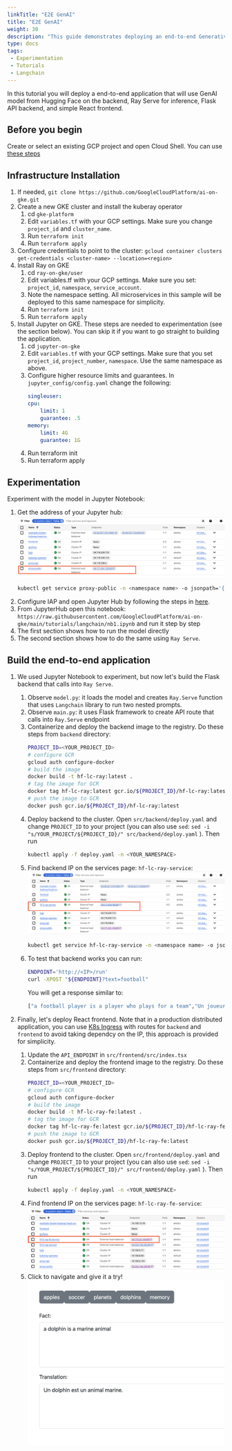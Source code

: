 ```yaml
---
linkTitle: "E2E GenAI"
title: "E2E GenAI"
weight: 30
description: "This guide demonstrates deploying an end-to-end Generative AI application on Google Kubernetes Engine (GKE). It utilizes a Hugging Face model with Langchain for prompt engineering, Ray Serve for model inference, a Flask API for the backend, and a React frontend for user interaction. The setup includes infrastructure provisioning with Terraform, model experimentation in Jupyter Notebook, and containerized deployment of the backend and frontend services to GKE, all managed through kubectl."
type: docs
tags:
 - Experimentation
 - Tutorials
 - Langchain
---
```

In this tutorial you will deploy a end-to-end application that will use GenAI model from Hugging Face on the backend, Ray Serve for inference, Flask API backend, and simple React frontend.

## Before you begin

Create or select an existing GCP project and open Cloud Shell. You can use [these steps](https://cloud.google.com/kubernetes-engine/docs/deploy-app-cluster#before-you-begin)

## Infrastructure Installation

1. If needed, `git clone https://github.com/GoogleCloudPlatform/ai-on-gke.git`
1. Create a new GKE cluster and install the kuberay operator
    1. cd `gke-platform`
    1. Edit `variables.tf` with your GCP settings. Make sure you change `project_id` and `cluster_name`.
    1. Run `terraform init`
    1. Run `terraform apply`
1. Configure credentials to point to the cluster: `gcloud container clusters get-credentials <cluster-name> --location=<region>`
1. Install Ray on GKE
    1. cd `ray-on-gke/user`
    1. Edit variables.tf with your GCP settings. Make sure you set: `project_id`, `namespace`, `service_account`.
    1. Note the namespace setting. All microservices in this sample will be deployed to this same namespace for simplicity.
    1. Run `terraform init`
    1. Run `terraform apply`
1. Install Jupyter on GKE. These steps are needed to experimentation (see the section below). You can skip it if you want to go straight to building the application. 
    1. cd `jupyter-on-gke`
    1. Edit `variables.tf` with your GCP settings. Make sure that you set `project_id`, `project_number`, `namespace`. Use the same namespace as above.
    1. Configure higher resource limits and guarantees. In `jupyter_config/config.yaml` change the following:
        ```yaml
        singleuser:
        cpu:
            limit: 1
            guarantee: .5
        memory:
            limit: 4G
            guarantee: 1G
        ```
    1. Run terraform init
    1. Run terraform apply

## Experimentation

Experiment with the model in Jupyter Notebook:
1. Get the address of your Jupyter hub:
![Jupyter Hub IP](open_jupyter.png)
    ```bash
    kubectl get service proxy-public -n <namespace name> -o jsonpath='{.status.loadBalancer.ingress[0].ip}'
    ```
1. Configure IAP and open Jupyter Hub by following the steps in [here](https://github.com/GoogleCloudPlatform/ai-on-gke/blob/main/applications/jupyter/README.md).
1. From JupyterHub open this notebook: `https://raw.githubusercontent.com/GoogleCloudPlatform/ai-on-gke/main/tutorials/langchain/nb1.ipynb` and run it step by step
1. The first section shows how to run the model directly
1. The second section shows how to do the same using `Ray Serve`.

## Build the end-to-end application

1. We used Jupyter Notebook to experiment, but now let's build the Flask backend that calls into `Ray Serve`.
    1. Observe `model.py`: it loads the model and creates `Ray.Serve` function that uses `Langchain` library to run two nested prompts.
    1. Observe `main.py`: it uses Flask framework to create API route that calls into `Ray.Serve` endpoint
    1. Containerize and deploy the backend image to the registry. Do these steps from `backend` directory:
        ```bash
        PROJECT_ID=<YOUR_PROJECT_ID>
        # configure GCR
        gcloud auth configure-docker
        # build the image
        docker build -t hf-lc-ray:latest .
        # tag the image for GCR
        docker tag hf-lc-ray:latest gcr.io/${PROJECT_ID}/hf-lc-ray:latest
        # push the image to GCR
        docker push gcr.io/${PROJECT_ID}/hf-lc-ray:latest
        ```
    1. Deploy backend to the cluster. Open `src/backend/deploy.yaml` and change `PROJECT_ID` to your project (you can also use `sed`:  `sed -i "s/YOUR_PROJECT/${PROJECT_ID}/" src/backend/deploy.yaml` ). Then run
        ```bash
        kubectl apply -f deploy.yaml -n <YOUR_NAMESPACE>
        ```
    1. Find backend IP on the services page: `hf-lc-ray-service`: ![Backend IP](backend_ip.png)
        ```bash
        kubectl get service hf-lc-ray-service -n <namespace name> -o jsonpath='{.status.loadBalancer.ingress[0].ip}'
        ```
    1. To test that backend works you can run:
        ```bash
        ENDPOINT='http://<IP>/run'
        curl -XPOST "${ENDPOINT}?text=football"
        ```
        You will get a response similar to:
        ```bash
        ["a football player is a player who plays for a team","Un joueur de football est un player qui joue pour un \u00e9quipe."]
        ```

1. Finally, let's deploy React frontend. Note that in a production distributed application, you can use [K8s Ingress](https://kubernetes.io/docs/concepts/services-networking/ingress/) with routes for `backend` and `frontend` to avoid taking dependcy on the IP, this approach is provided for simplicity.
    1. Update the `API_ENDPOINT` in `src/frontend/src/index.tsx`
    1. Containerize and deploy the frontend image to the registry. Do these steps from `src/frontend` directory:
        ```bash
        PROJECT_ID=<YOUR_PROJECT_ID>
        # configure GCR
        gcloud auth configure-docker
        # build the image
        docker build -t hf-lc-ray-fe:latest .
        # tag the image for GCR
        docker tag hf-lc-ray-fe:latest gcr.io/${PROJECT_ID}/hf-lc-ray-fe:latest
        # push the image to GCR
        docker push gcr.io/${PROJECT_ID}/hf-lc-ray-fe:latest
        ```
    1. Deploy frontend to the cluster. Open `src/frontend/deploy.yaml` and change `PROJECT_ID` to your project (you can also use `sed`:  `sed -i "s/YOUR_PROJECT/${PROJECT_ID}/" src/frontend/deploy.yaml` ). Then run
        ```bash
        kubectl apply -f deploy.yaml -n <YOUR_NAMESPACE>
        ```
    1. Find frontend IP on the services page: `hf-lc-ray-fe-service`: ![Frontend IP](frontend_ip.png)
    1. Click to navigate and give it a try! ![Frontend App](frontend_app.png)


